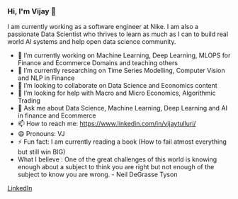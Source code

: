 ### Hi, I'm Vijay 👋

I am currently working as a software engineer at Nike. I am also a passionate Data Scientist who thrives to learn as much as I can to build real world AI systems and help open data science community.

- 🔭 I’m currently working on Machine Learning, Deep Learning, MLOPS for Finance and Ecommerce Domains and teaching others
- 🌱 I’m currently researching on Time Series Modelling, Computer Vision and NLP in Finance
- 👯 I’m looking to collaborate on Data Science and Economics content
- 🤔 I’m looking for help with Macro and Micro Economics, Algorithmic Trading
- 💬 Ask me about Data Science, Machine Learning, Deep Learning and AI in finance and Ecommerce
- 📫 How to reach me: https://www.linkedin.com/in/vijaytulluri/
- 😄 Pronouns: VJ
- ⚡ Fun fact: I am currently reading a book (How to fail atmost everything but still win BIG)
- What I believe : One of the great challenges of this world is knowing enough about a subject to think you are right but not enough of the subject to know you are wrong. -  Neil DeGrasse Tyson

[LinkedIn](https://www.linkedin.com/in/vijaytulluri/) 
